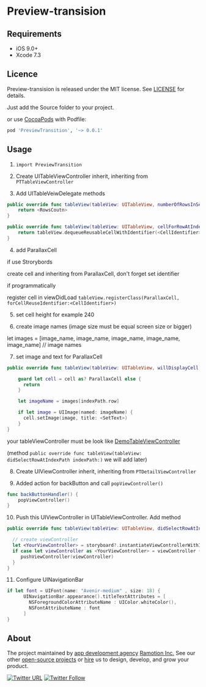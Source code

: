 # Preview-transision

## Requirements

- iOS 9.0+
- Xcode 7.3

## Licence

Preview-transision is released under the MIT license.
See [LICENSE](./LICENSE) for details.

Just add the Source folder to your project.

or use [CocoaPods](https://cocoapods.org) with Podfile:
``` ruby
pod 'PreviewTransition', '~> 0.0.1'
```
## Usage

1) ``` import PreviewTransition ```

2) Create UITableViewController inherit, inheriting from ```PTTableViewController```

3) Add UITableVeiwDelegate methods

```swift
public override func tableView(tableView: UITableView, numberOfRowsInSection section: Int) -> Int {
    return <RowsCoutn>
}

public override func tableView(tableView: UITableView, cellForRowAtIndexPath indexPath: NSIndexPath) -> UITableViewCell {
    return tableView.dequeueReusableCellWithIdentifier(<CellIdentifier>, forIndexPath: indexPath)
}
```
 
4) add ParallaxCell

if use Strorybords

create cell and inheriting from ParallaxCell, don't forget set identifier <CellIdentifier>

if programmatically

register cell in viewDidLoad ```tableView.registerClass(ParallaxCell, forCellReuseIdentifier:<CellIdentifier>)```

5) set cell height for example 240

6) create image names (image size must be equal screen size or bigger)

let images = [image_name, image_name, image_name, image_name, image_name] // image names

7) set image and text for ParallaxCell

```swift
public override func tableView(tableView: UITableView, willDisplayCell cell: UITableViewCell, forRowAtIndexPath indexPath: NSIndexPath) {

    guard let cell = cell as? ParallaxCell else {
      return
    }

    let imageName = images[indexPath.row]

    if let image = UIImage(named: imageName) {
      cell.setImage(image, title: <SetText>)
    }
}
```
your tableViewController must be look like [DemoTableViewController](https://github.com/Ramotion/preview-transision/blob/master/PreviewTransitionDemo/PreviewTransitionDemo/ViewController/DemoTableViewController.swift) 

(method ```public override func tableView(tableView: didSelectRowAtIndexPath indexPath:)``` we will add later)

8) Create UIViewController inherit, inheriting from ```PTDetailViewController```

9) Added action for backButton and call ```popViewController()```

```swift
func backButtonHandler() {
    popViewController()
}
```

10) Push this UIViewController in UITableViewController. Add method

```swift
public override func tableView(tableView: UITableView, didSelectRowAtIndexPath indexPath: NSIndexPath) {

  // create viewController
  let <YourViewController> = storyboard?.instantiateViewControllerWithIdentifier(<identifier>)
  if case let viewController as <YourViewController> = viewController {
     pushViewController(viewController)
  }
}
```

11) Configure UINavigationBar

```swift
if let font = UIFont(name: "Avenir-medium" , size: 18) {
      UINavigationBar.appearance().titleTextAttributes = [
        NSForegroundColorAttributeName : UIColor.whiteColor(),
        NSFontAttributeName : font
      ]
}
```

## About
The project maintained by [app development agency](https://ramotion.com?utm_source=gthb&utm_medium=special&utm_campaign=preview-transision) [Ramotion Inc.](https://ramotion.com?utm_source=gthb&utm_medium=special&utm_campaign=preview-transision)
See our other [open-source projects](https://github.com/ramotion) or [hire](https://ramotion.com?utm_source=gthb&utm_medium=special&utm_campaign=preview-transision) us to design, develop, and grow your product.

[![Twitter URL](https://img.shields.io/twitter/url/http/shields.io.svg?style=social)](https://twitter.com/intent/tweet?text=https://github.com/ramotion/preview-transision)
[![Twitter Follow](https://img.shields.io/twitter/follow/ramotion.svg?style=social)](https://twitter.com/ramotion)

